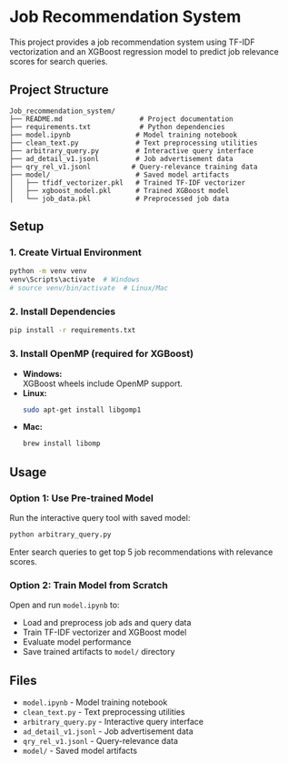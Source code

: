 # Job Recommendation System

This project provides a job recommendation system using TF-IDF vectorization and an XGBoost regression model to predict job relevance scores for search queries.

## Project Structure

```
Job_recommendation_system/
├── README.md                   # Project documentation
├── requirements.txt            # Python dependencies
├── model.ipynb                # Model training notebook
├── clean_text.py              # Text preprocessing utilities
├── arbitrary_query.py         # Interactive query interface
├── ad_detail_v1.jsonl         # Job advertisement data
├── qry_rel_v1.jsonl          # Query-relevance training data
├── model/                     # Saved model artifacts
│   ├── tfidf_vectorizer.pkl   # Trained TF-IDF vectorizer
│   ├── xgboost_model.pkl      # Trained XGBoost model
│   └── job_data.pkl           # Preprocessed job data
```

## Setup

### 1. Create Virtual Environment
```bash
python -m venv venv
venv\Scripts\activate  # Windows
# source venv/bin/activate  # Linux/Mac
```

### 2. Install Dependencies
```bash
pip install -r requirements.txt
```

### 3. Install OpenMP (required for XGBoost)
- **Windows:**  
  XGBoost wheels include OpenMP support.
- **Linux:**  
  ```bash
  sudo apt-get install libgomp1
  ```
- **Mac:**  
  ```bash
  brew install libomp
  ```

## Usage

### Option 1: Use Pre-trained Model 
Run the interactive query tool with saved model:
```bash
python arbitrary_query.py
```
Enter search queries to get top 5 job recommendations with relevance scores.

### Option 2: Train Model from Scratch
Open and run `model.ipynb` to:
- Load and preprocess job ads and query data
- Train TF-IDF vectorizer and XGBoost model
- Evaluate model performance
- Save trained artifacts to `model/` directory
## Files
- `model.ipynb` - Model training notebook
- `clean_text.py` - Text preprocessing utilities
- `arbitrary_query.py` - Interactive query interface
- `ad_detail_v1.jsonl` - Job advertisement data
- `qry_rel_v1.jsonl` - Query-relevance data
- `model/` - Saved model artifacts
